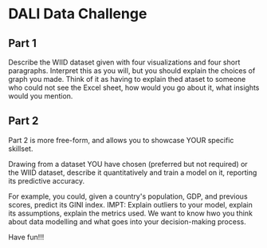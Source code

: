 # DALI Data Challenge

## Part 1 
Describe the WIID dataset given with four visualizations and four short paragraphs. Interpret this as you will, but you should explain the choices of graph you made. Think of it as having to explain thed ataset to someone who could not see the Excel sheet, how would you go about it, what insights would you mention.


## Part 2
Part 2 is more free-form, and allows you to showcase YOUR specific skillset.

Drawing from a dataset YOU have chosen (preferred but not required) or the WIID dataset, describe it quantitatively and train a model on it, reporting its predictive accuracy. 

For example, you could, given a country's population, GDP, and previous scores, predict its GINI index. IMPT: Explain outliers to your model, explain its assumptions, explain the metrics used. We want to know hwo you think about data modelling and what goes into your decision-making process.


Have fun!!!
